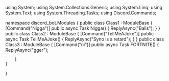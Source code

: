 using System;
using System.Collections.Generic;
using System.Linq;
using System.Text;
using System.Threading.Tasks;
using Discord.Commands;

namespace discord_bot.Modules
{
    public class Class1 : ModuleBase<SocketCommandContext>
    {
        [Command("Nigga")]
        public async Task Nigga()
        {
            ReplyAsync("Balls");
        }
    }
    public class Class2 : ModuleBase<SocketCommandContext>
    {
        [Command("TellMeAJoke")]
        public async Task TellMeAJoke()
        {
            ReplyAsync("Syno is a retard");
        }
    }
    public class Class3 : ModuleBase<SocketCommandContext>
    {
        [Command("ni")]
        public async Task FORTNITE()
        {
            ReplyAsync("gger");

        }
    }

}
